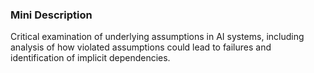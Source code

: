 ### Mini Description

Critical examination of underlying assumptions in AI systems, including analysis of how violated assumptions could lead to failures and identification of implicit dependencies.
